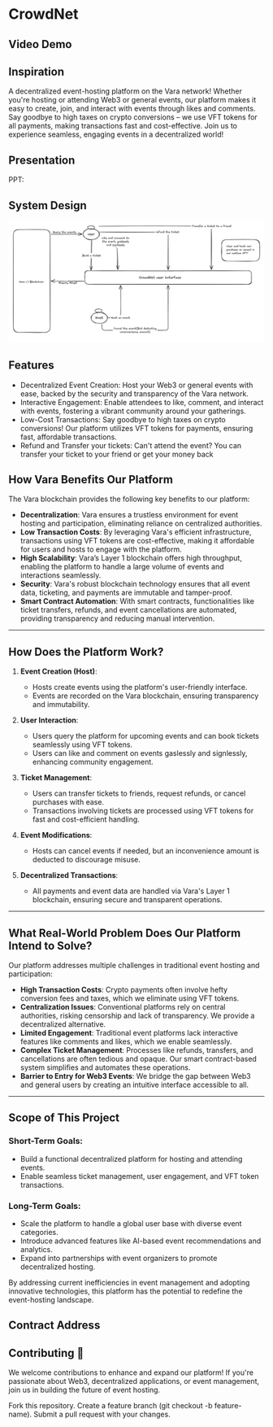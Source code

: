 # CrowdNet

## Video Demo


## Inspiration

A decentralized event-hosting platform on the Vara network! Whether you're hosting or attending Web3 or general events, our platform makes it easy to create, join, and interact with events through likes and comments. Say goodbye to high taxes on crypto conversions – we use VFT tokens for all payments, making transactions fast and cost-effective. Join us to experience seamless, engaging events in a decentralized world!

## Presentation
PPT: 

## System Design 
![App Architecture](./images/architecture.jpg)
## Features
<ul>
<li>Decentralized Event Creation: Host your Web3 or general events with ease, backed by the security and transparency of the Vara network.</li>
<li>Interactive Engagement: Enable attendees to like, comment, and interact with events, fostering a vibrant community around your gatherings.</li>
<li>Low-Cost Transactions: Say goodbye to high taxes on crypto conversions! Our platform utilizes VFT tokens for payments, ensuring fast, affordable transactions.</li>
<li>Refund and Transfer your tickets: Can't attend the event? You can transfer your ticket to your friend or get your money back</li>
</ul>

## How Vara Benefits Our Platform

The Vara blockchain provides the following key benefits to our platform:

- **Decentralization**: Vara ensures a trustless environment for event hosting and participation, eliminating reliance on centralized authorities.
- **Low Transaction Costs**: By leveraging Vara's efficient infrastructure, transactions using VFT tokens are cost-effective, making it affordable for users and hosts to engage with the platform.
- **High Scalability**: Vara’s Layer 1 blockchain offers high throughput, enabling the platform to handle a large volume of events and interactions seamlessly.
- **Security**: Vara's robust blockchain technology ensures that all event data, ticketing, and payments are immutable and tamper-proof.
- **Smart Contract Automation**: With smart contracts, functionalities like ticket transfers, refunds, and event cancellations are automated, providing transparency and reducing manual intervention.

---

## How Does the Platform Work?

1. **Event Creation (Host)**:
   - Hosts create events using the platform's user-friendly interface.
   - Events are recorded on the Vara blockchain, ensuring transparency and immutability.

2. **User Interaction**:
   - Users query the platform for upcoming events and can book tickets seamlessly using VFT tokens.
   - Users can like and comment on events gaslessly and signlessly, enhancing community engagement.

3. **Ticket Management**:
   - Users can transfer tickets to friends, request refunds, or cancel purchases with ease.
   - Transactions involving tickets are processed using VFT tokens for fast and cost-efficient handling.

4. **Event Modifications**:
   - Hosts can cancel events if needed, but an inconvenience amount is deducted to discourage misuse.

5. **Decentralized Transactions**:
   - All payments and event data are handled via Vara's Layer 1 blockchain, ensuring secure and transparent operations.

---

## What Real-World Problem Does Our Platform Intend to Solve?

Our platform addresses multiple challenges in traditional event hosting and participation:

- **High Transaction Costs**: Crypto payments often involve hefty conversion fees and taxes, which we eliminate using VFT tokens.
- **Centralization Issues**: Conventional platforms rely on central authorities, risking censorship and lack of transparency. We provide a decentralized alternative.
- **Limited Engagement**: Traditional event platforms lack interactive features like comments and likes, which we enable seamlessly.
- **Complex Ticket Management**: Processes like refunds, transfers, and cancellations are often tedious and opaque. Our smart contract-based system simplifies and automates these operations.
- **Barrier to Entry for Web3 Events**: We bridge the gap between Web3 and general users by creating an intuitive interface accessible to all.

---

## Scope of This Project

### Short-Term Goals:
- Build a functional decentralized platform for hosting and attending events.
- Enable seamless ticket management, user engagement, and VFT token transactions.

### Long-Term Goals:
- Scale the platform to handle a global user base with diverse event categories.
- Introduce advanced features like AI-based event recommendations and analytics.
- Expand into partnerships with event organizers to promote decentralized hosting.

By addressing current inefficiencies in event management and adopting innovative technologies, this platform has the potential to redefine the event-hosting landscape.

## Contract Address

## Contributing 🤝
We welcome contributions to enhance and expand our platform! If you're passionate about Web3, decentralized applications, or event management, join us in building the future of event hosting.

Fork this repository.
Create a feature branch (git checkout -b feature-name).
Submit a pull request with your changes.
